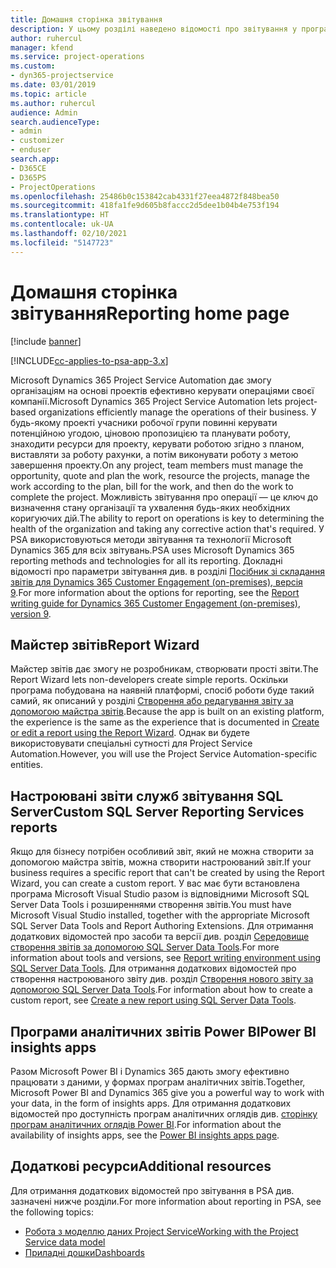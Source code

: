 ```yaml
---
title: Домашня сторінка звітування
description: У цьому розділі наведено відомості про звітування у програмі Dynamics 365 Project Service Automation.
author: ruhercul
manager: kfend
ms.service: project-operations
ms.custom:
- dyn365-projectservice
ms.date: 03/01/2019
ms.topic: article
ms.author: ruhercul
audience: Admin
search.audienceType:
- admin
- customizer
- enduser
search.app:
- D365CE
- D365PS
- ProjectOperations
ms.openlocfilehash: 25486b0c153842cab4331f27eea4872f848bea50
ms.sourcegitcommit: 418fa1fe9d605b8faccc2d5dee1b04b4e753f194
ms.translationtype: HT
ms.contentlocale: uk-UA
ms.lasthandoff: 02/10/2021
ms.locfileid: "5147723"
---
```

# <a name="reporting-home-page"></a><span data-ttu-id="82c80-103">Домашня сторінка звітування</span><span class="sxs-lookup"><span data-stu-id="82c80-103">Reporting home page</span></span>

[!include [banner](../includes/psa-now-project-operations.md)]

[!INCLUDE[cc-applies-to-psa-app-3.x](../includes/cc-applies-to-psa-app-3x.md)]

<span data-ttu-id="82c80-104">Microsoft Dynamics 365 Project Service Automation дає змогу організаціям на основі проектів ефективно керувати операціями своєї компанії.</span><span class="sxs-lookup"><span data-stu-id="82c80-104">Microsoft Dynamics 365 Project Service Automation lets project-based organizations efficiently manage the operations of their business.</span></span> <span data-ttu-id="82c80-105">У будь-якому проекті учасники робочої групи повинні керувати потенційною угодою, ціновою пропозицією та планувати роботу, знаходити ресурси для проекту, керувати роботою згідно з планом, виставляти за роботу рахунки, а потім виконувати роботу з метою завершення проекту.</span><span class="sxs-lookup"><span data-stu-id="82c80-105">On any project, team members must manage the opportunity, quote and plan the work, resource the projects, manage the work according to the plan, bill for the work, and then do the work to complete the project.</span></span> <span data-ttu-id="82c80-106">Можливість звітування про операції — це ключ до визначення стану організації та ухвалення будь-яких необхідних коригуючих дій.</span><span class="sxs-lookup"><span data-stu-id="82c80-106">The ability to report on operations is key to determining the health of the organization and taking any corrective action that's required.</span></span> <span data-ttu-id="82c80-107">У PSA використовуються методи звітування та технології Microsoft Dynamics 365 для всіх звітувань.</span><span class="sxs-lookup"><span data-stu-id="82c80-107">PSA uses Microsoft Dynamics 365 reporting methods and technologies for all its reporting.</span></span> <span data-ttu-id="82c80-108">Докладні відомості про параметри звітування див. в розділі [Посібник зі складання звітів для Dynamics 365 Customer Engagement (on-premises), версія 9](https://docs.microsoft.com/dynamics365/customerengagement/on-premises/analytics/reporting-analytics-with-dynamics-365).</span><span class="sxs-lookup"><span data-stu-id="82c80-108">For more information about the options for reporting, see the [Report writing guide for Dynamics 365 Customer Engagement (on-premises), version 9](https://docs.microsoft.com/dynamics365/customerengagement/on-premises/analytics/reporting-analytics-with-dynamics-365).</span></span>

## <a name="report-wizard"></a><span data-ttu-id="82c80-109">Майстер звітів</span><span class="sxs-lookup"><span data-stu-id="82c80-109">Report Wizard</span></span>

<span data-ttu-id="82c80-110">Майстер звітів дає змогу не розробникам, створювати прості звіти.</span><span class="sxs-lookup"><span data-stu-id="82c80-110">The Report Wizard lets non-developers create simple reports.</span></span> <span data-ttu-id="82c80-111">Оскільки програма побудована на наявній платформі, спосіб роботи буде такий самий, як описаний у розділі [Створення або редагування звіту за допомогою майстра звітів](https://docs.microsoft.com/dynamics365/customerengagement/on-premises/basics/create-edit-copy-report-wizard).</span><span class="sxs-lookup"><span data-stu-id="82c80-111">Because the app is built on an existing platform, the experience is the same as the experience that is documented in [Create or edit a report using the Report Wizard](https://docs.microsoft.com/dynamics365/customerengagement/on-premises/basics/create-edit-copy-report-wizard).</span></span> <span data-ttu-id="82c80-112">Однак ви будете використовувати спеціальні сутності для Project Service Automation.</span><span class="sxs-lookup"><span data-stu-id="82c80-112">However, you will use the Project Service Automation-specific entities.</span></span>

## <a name="custom-sql-server-reporting-services-reports"></a><span data-ttu-id="82c80-113">Настроювані звіти служб звітування SQL Server</span><span class="sxs-lookup"><span data-stu-id="82c80-113">Custom SQL Server Reporting Services reports</span></span>

<span data-ttu-id="82c80-114">Якщо для бізнесу потрібен особливий звіт, який не можна створити за допомогою майстра звітів, можна створити настроюваний звіт.</span><span class="sxs-lookup"><span data-stu-id="82c80-114">If your business requires a specific report that can't be created by using the Report Wizard, you can create a custom report.</span></span> <span data-ttu-id="82c80-115">У вас має бути встановлена програма Microsoft Visual Studio разом із відповідними Microsoft SQL Server Data Tools і розширеннями створення звітів.</span><span class="sxs-lookup"><span data-stu-id="82c80-115">You must have Microsoft Visual Studio installed, together with the appropriate Microsoft SQL Server Data Tools and Report Authoring Extensions.</span></span> <span data-ttu-id="82c80-116">Для отримання додаткових відомостей про засоби та версії див. розділ [Середовище створення звітів за допомогою SQL Server Data Tools](https://docs.microsoft.com/dynamics365/customerengagement/on-premises/analytics/report-writing-environment-using-sql-server-data-tools).</span><span class="sxs-lookup"><span data-stu-id="82c80-116">For more information about tools and versions, see [Report writing environment using SQL Server Data Tools](https://docs.microsoft.com/dynamics365/customerengagement/on-premises/analytics/report-writing-environment-using-sql-server-data-tools).</span></span> <span data-ttu-id="82c80-117">Для отримання додаткових відомостей про створення настроюваного звіту див. розділ [Створення нового звіту за допомогою SQL Server Data Tools](https://docs.microsoft.com/dynamics365/customerengagement/on-premises/analytics/create-a-new-report-using-sql-server-data-tools).</span><span class="sxs-lookup"><span data-stu-id="82c80-117">For information about how to create a custom report, see [Create a new report using SQL Server Data Tools](https://docs.microsoft.com/dynamics365/customerengagement/on-premises/analytics/create-a-new-report-using-sql-server-data-tools).</span></span>

## <a name="power-bi-insights-apps"></a><span data-ttu-id="82c80-118">Програми аналітичних звітів Power BI</span><span class="sxs-lookup"><span data-stu-id="82c80-118">Power BI insights apps</span></span>

<span data-ttu-id="82c80-119">Разом Microsoft Power BI і Dynamics 365 дають змогу ефективно працювати з даними, у формах програм аналітичних звітів.</span><span class="sxs-lookup"><span data-stu-id="82c80-119">Together, Microsoft Power BI and Dynamics 365 give you a powerful way to work with your data, in the form of insights apps.</span></span> <span data-ttu-id="82c80-120">Для отримання додаткових відомостей про доступність програм аналітичних оглядів див. [сторінку програм аналітичних оглядів Power BI](https://powerbi.microsoft.com/power-bi-insights-apps/).</span><span class="sxs-lookup"><span data-stu-id="82c80-120">For information about the availability of insights apps, see the [Power BI insights apps page](https://powerbi.microsoft.com/power-bi-insights-apps/).</span></span>


## <a name="additional-resources"></a><span data-ttu-id="82c80-121">Додаткові ресурси</span><span class="sxs-lookup"><span data-stu-id="82c80-121">Additional resources</span></span>
<span data-ttu-id="82c80-122">Для отримання додаткових відомостей про звітування в PSA див. зазначені нижче розділи.</span><span class="sxs-lookup"><span data-stu-id="82c80-122">For more information about reporting in PSA, see the following topics:</span></span>

- [<span data-ttu-id="82c80-123">Робота з моделлю даних Project Service</span><span class="sxs-lookup"><span data-stu-id="82c80-123">Working with the Project Service data model</span></span>](reports-working-project-service-data-model.md)
- [<span data-ttu-id="82c80-124">Приладні дошки</span><span class="sxs-lookup"><span data-stu-id="82c80-124">Dashboards</span></span>](reports-dashboards.md)

